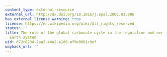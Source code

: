 ```yaml
---
content_type: external-resource
external_url: http://dx.doi.org/10.1016/j.epsl.2005.03.006
has_external_license_warning: true
license: https://en.wikipedia.org/wiki/All_rights_reserved
status: ''
title: The role of the global carbonate cycle in the regulation and evolution of the
  Earth system
uid: 872c8234-2aa2-44a2-a1d0-af9e0081cbef
wayback_url: ''
---
```

